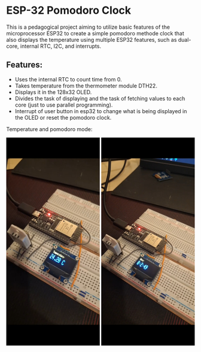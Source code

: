 # ESP-32 Pomodoro Clock
  This is a pedagogical project aiming to utilize basic features of the microprocessor ESP32 to create a simple pomodoro methode clock that also displays the temperature using multiple ESP32 features, such as dual-core, internal RTC, I2C, and interrupts.

## Features:
- Uses the internal RTC to count time from 0.
- Takes temperature from the thermometer module DTH22.
- Displays it in the 128x32 OLED.
- Divides the task of displaying and the task of fetching values to each core (just to use parallel programming).
- Interrupt of user button in esp32 to change what is being displayed in the OLED or reset the pomodoro clock.

Temperature and pomodoro mode:

<img src="temperature.jpg" alt="Alt text" width="250"/> <img src="chronometer.jpg" alt="Alt tex" width="250"/>
